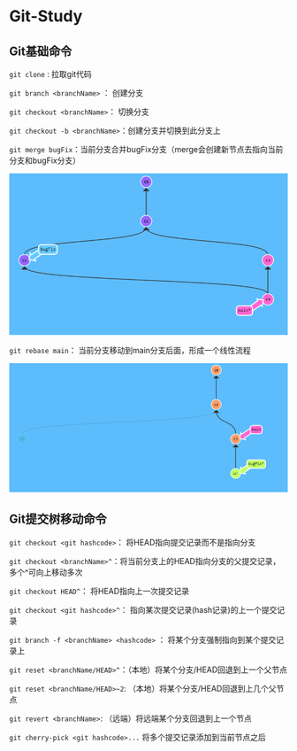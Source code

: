 # Git-Study

## Git基础命令

`git clone` : 拉取git代码

`git branch <branchName>` ： 创建分支

`git checkout <branchName>`： 切换分支

`git checkout -b <branchName>`：创建分支并切换到此分支上

`git merge bugFix`：当前分支合并bugFix分支（merge会创建新节点去指向当前分支和bugFix分支）

![image-20211207151842944](README.assets/image-20211207151842944.png)

`git rebase main`： 当前分支移动到main分支后面，形成一个线性流程

![image-20211207152319727](README.assets/image-20211207152319727.png)

## Git提交树移动命令

`git checkout <git hashcode>`： 将HEAD指向提交记录而不是指向分支

`git checkout <branchName>^`：将当前分支上的HEAD指向分支的父提交记录，多个^可向上移动多次

`git checkout HEAD^`： 将HEAD指向上一次提交记录

`git checkout <git hashcode>^`： 指向某次提交记录(hash记录)的上一个提交记录

`git branch -f <branchName> <hashcode>` ： 将某个分支强制指向到某个提交记录上

`git reset <branchName/HEAD>^`：（本地）将某个分支/HEAD回退到上一个父节点

`git reset <branchName/HEAD>~2`: （本地）将某个分支/HEAD回退到上几个父节点

`git revert <branchName>`: （远端）将远端某个分支回退到上一个节点

`git cherry-pick <git hashcode>...` 将多个提交记录添加到当前节点之后
